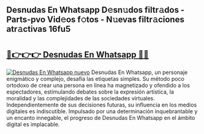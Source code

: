 ## Desnudas En Whatsapp D𝚎sn𝚞dos filtr𝚊dos - Parts-pvo Vid𝚎os f𝚘tos - N𝚞evas filtr𝚊ciones atr𝚊ctivas 16fu5

# <h2><a href="http://mb485o.tromn.icu/?c=Desnudas+En+Whatsapp">🔗👉👉👉 Desnudas En Whatsapp 🔗🔗</a></h2>

[![Desnudas En Whatsapp nuevo](https://i.imgur.com/pEAQMta.gif)](http://mb485o.tromn.icu/?c=Desnudas+En+Whatsapp)
Desnudas En Whatsapp, un personaje enigmático y complejo, desafía las etiquetas simples. Su método poco ortodoxo de crear una persona en línea ha magnetizado y ofendido a los espectadores, estimulando debates sobre la expresión artística, la moralidad y las complejidades de las sociedades virtuales. Independientemente de sus decisiones futuras, su influencia en los medios digitales es indiscutible. Impulsado por una determinación inquebrantable y un encanto innegable, el progreso de Desnudas En Whatsapp en el ámbito digital es implacable.
